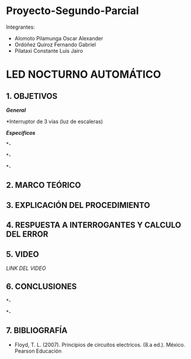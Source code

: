# Proyecto-Segundo-Parcial
Integrantes:
- Alomoto Pilamunga Oscar Alexander
- Ordóñez Quiroz Fernando Gabriel
- Pilataxi Constante Luis Jairo

# LED NOCTURNO AUTOMÁTICO

## 1. OBJETIVOS

***General***

*Interruptor de 3 vías (luz de escaleras)

***Especificos***

*- 

*- 

*- 

## 2. MARCO TEÓRICO



## 3. EXPLICACIÓN DEL PROCEDIMIENTO


## 4. RESPUESTA A INTERROGANTES Y CALCULO DEL ERROR




## 5. VIDEO

*LINK DEL VIDEO*



## 6. CONCLUSIONES

*-

*-

## 7. BIBLIOGRAFÍA

- Floyd, T. L. (2007). Principios de circuitos electricos. (8.a ed.). México. Pearson Educación




